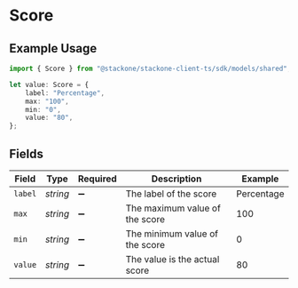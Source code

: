 # Score

## Example Usage

```typescript
import { Score } from "@stackone/stackone-client-ts/sdk/models/shared";

let value: Score = {
    label: "Percentage",
    max: "100",
    min: "0",
    value: "80",
};
```

## Fields

| Field                          | Type                           | Required                       | Description                    | Example                        |
| ------------------------------ | ------------------------------ | ------------------------------ | ------------------------------ | ------------------------------ |
| `label`                        | *string*                       | :heavy_minus_sign:             | The label of the score         | Percentage                     |
| `max`                          | *string*                       | :heavy_minus_sign:             | The maximum value of the score | 100                            |
| `min`                          | *string*                       | :heavy_minus_sign:             | The minimum value of the score | 0                              |
| `value`                        | *string*                       | :heavy_minus_sign:             | The value is the actual score  | 80                             |
